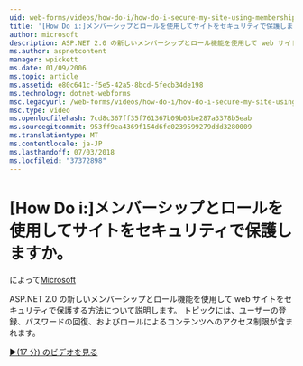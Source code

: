 ```yaml
---
uid: web-forms/videos/how-do-i/how-do-i-secure-my-site-using-membership-and-roles
title: '[How Do i:]メンバーシップとロールを使用してサイトをセキュリティで保護しますか。 | Microsoft Docs'
author: microsoft
description: ASP.NET 2.0 の新しいメンバーシップとロール機能を使用して web サイトをセキュリティで保護する方法について説明します。 ユーザー登録、パスワードの回復、restricti などのトピック.
ms.author: aspnetcontent
manager: wpickett
ms.date: 01/09/2006
ms.topic: article
ms.assetid: e80c641c-f5e5-42a5-8bcd-5fecb34de198
ms.technology: dotnet-webforms
msc.legacyurl: /web-forms/videos/how-do-i/how-do-i-secure-my-site-using-membership-and-roles
msc.type: video
ms.openlocfilehash: 7cd8c367ff35f761367b09b03be287a3378b5eab
ms.sourcegitcommit: 953ff9ea4369f154d6fd0239599279ddd3280009
ms.translationtype: MT
ms.contentlocale: ja-JP
ms.lasthandoff: 07/03/2018
ms.locfileid: "37372898"
---
```

<a name="how-do-i-secure-my-site-using-membership-and-roles"></a>[How Do i:]メンバーシップとロールを使用してサイトをセキュリティで保護しますか。
====================
によって[Microsoft](https://github.com/microsoft)

ASP.NET 2.0 の新しいメンバーシップとロール機能を使用して web サイトをセキュリティで保護する方法について説明します。 トピックには、ユーザーの登録、パスワードの回復、およびロールによるコンテンツへのアクセス制限が含まれます。

[&#9654;(17 分) のビデオを見る](https://channel9.msdn.com/Blogs/ASP-NET-Site-Videos/how-do-i-secure-my-site-using-membership-and-roles)
